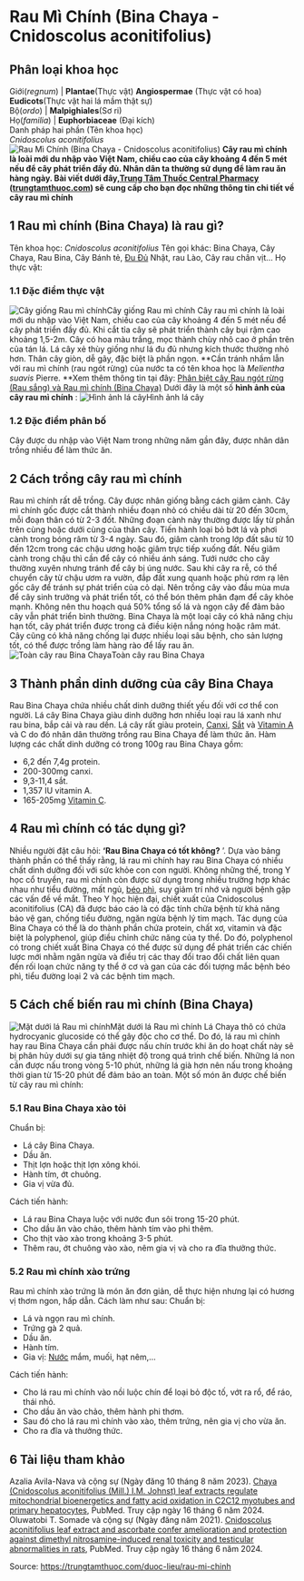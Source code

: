 # Rau Mì Chính (Bina Chaya - Cnidoscolus aconitifolius)

Phân loại khoa học  
---  
Giới(_regnum_) |  **Plantae**(Thực vật) **Angiospermae** (Thực vật có hoa) **Eudicots**(Thực vật hai lá mầm thật sự)  
Bộ(_ordo_) | **Malpighiales**(Sơ ri)  
Họ(_familia_) | **Euphorbiaceae** (Đại kích)  
Danh pháp hai phần (Tên khoa học)  
_Cnidoscolus aconitifolius_  
![Rau Mì Chính \(Bina Chaya - Cnidoscolus aconitifolius\)](https://trungtamthuoc.com/images/others/rau-mi-chinh-2717.jpg)
**Cây rau mì chính là loài mới du nhập vào Việt Nam, chiều cao của cây khoảng 4 đến 5 mét nếu để cây phát triển đầy đủ. Nhân dân ta thường sử dụng để làm rau ăn hàng ngày. Bài viết dưới đây,[Trung Tâm Thuốc Central Pharmacy](https://trungtamthuoc.com/ "Trung Tâm Thuốc Central Pharmacy") ([trungtamthuoc.com](https://trungtamthuoc.com/ "trungtamthuoc.com")) sẽ cung cấp cho bạn đọc những thông tin chi tiết về cây rau mì chính**
##  1 Rau mì chính (Bina Chaya) là rau gì?
Tên khoa học: _Cnidoscolus aconitifolius_
Tên gọi khác: Bina Chaya, Cây Chaya, Rau Bina, Cây Bánh tẻ, [Đu Đủ](https://trungtamthuoc.com/duoc-lieu/du-du-01 "Đu Đủ") Nhật, rau Lào, Cây rau chân vịt…
Họ thực vật: 
### 1.1 Đặc điểm thực vật
![Cây giống Rau mì chính](https://trungtamthuoc.com/images/item/rau-mi-chinh-0.jpg)Cây giống Rau mì chính
Cây rau mì chính là loài mới du nhập vào Việt Nam, chiều cao của cây khoảng 4 đến 5 mét nếu để cây phát triển đầy đủ. Khi cắt tỉa cây sẽ phát triển thành cây bụi rậm cao khoảng 1,5-2m.
Cây có hoa màu trắng, mọc thành chùy nhô cao ở phần trên của tán lá.
Lá cây xẻ thùy giống như lá đu đủ nhưng kích thước thường nhỏ hơn. 
Thân cây giòn, dễ gãy, đặc biệt là phần ngọn.
**Cần tránh nhầm lẫn với rau mì chính (rau ngót rừng) của nước ta có tên khoa học là _Melientha suavis_ Pierre. **Xem thêm thông tin tại đây: [Phân biệt cây Rau ngót rừng (Rau sắng) và Rau mì chính (Bina Chaya)](https://trungtamthuoc.com/duoc-lieu/rau-ngot-rung#8-phan-biet-cay-rau-ngot-rung-rau-sangnbspva-rau-mi-chinh-bina-chaya)
Dưới đây là một số **hình ảnh của cây rau mì chính** :
![Hình ảnh lá cây](https://trungtamthuoc.com/images/item/rau-mi-chinh-1.jpg)Hình ảnh lá cây
### 1.2 Đặc điểm phân bố
Cây được du nhập vào Việt Nam trong những năm gần đây, được nhân dân trồng nhiều để làm thức ăn.
##  2 Cách trồng cây rau mì chính
Rau mì chính rất dễ trồng. Cây được nhân giống bằng cách giâm cành.
Cây mì chính gốc được cắt thành nhiều đoạn nhỏ có chiều dài từ 20 đến 30cm, mỗi đoạn thân có từ 2-3 đốt. Những đoạn cành này thường được lấy từ phần trên cùng hoặc dưới cùng của thân cây.
Tiến hành loại bỏ bớt lá và phơi cành trong bóng râm từ 3-4 ngày. Sau đó, giâm cành trong lớp đất sâu từ 10 đến 12cm trong các chậu ương hoặc giâm trực tiếp xuống đất. Nếu giâm cành trong chậu thì cần để cây có nhiều ánh sáng.
Tưới nước cho cây thường xuyên nhưng tránh để cây bị úng nước.
Sau khi cây ra rễ, có thể chuyển cây từ chậu ươm ra vườn, đắp đất xung quanh hoặc phủ rơm rạ lên gốc cây để tránh sự phát triển của cỏ dại.
Nên trồng cây vào đầu mùa mưa để cây sinh trưởng và phát triển tốt, có thể bón thêm phân đạm để cây khỏe mạnh.
Không nên thu hoạch quá 50% tổng số lá và ngọn cây để đảm bảo cây vẫn phát triển bình thường.
Bina Chaya là một loại cây có khả năng chịu hạn tốt, cây phát triển được trong cả điều kiện nắng nóng hoặc râm mát. Cây cũng có khả năng chống lại được nhiều loại sâu bệnh, cho sản lượng tốt, có thể được trồng làm hàng rào để lấy rau ăn.
![Toàn cây rau Bina Chaya](https://trungtamthuoc.com/images/item/rau-mi-chinh-2.jpg)Toàn cây rau Bina Chaya
##  3 Thành phần dinh dưỡng của cây Bina Chaya
Rau Bina Chaya chứa nhiều chất dinh dưỡng thiết yếu đối với cơ thể con người.
Lá cây Bina Chaya giàu dinh dưỡng hơn nhiều loại rau lá xanh như rau bina, bắp cải và rau dền. Lá cây rất giàu protein, [Canxi](https://trungtamthuoc.com/hoat-chat/canxi "Canxi"), [Sắt](https://trungtamthuoc.com/hoat-chat/sat "Sắt") và [Vitamin A](https://trungtamthuoc.com/hoat-chat/vitamin-a "Vitamin A") và C do đó nhân dân thường trồng rau Bina Chaya để làm thức ăn. Hàm lượng các chất dinh dưỡng có trong 100g rau Bina Chaya gồm:
  * 6,2 đến 7,4g protein.
  * 200-300mg canxi.
  * 9,3-11,4 sắt.
  * 1,357 IU vitamin A.
  * 165-205mg [Vitamin C](https://trungtamthuoc.com/hoat-chat/vitamin-c "Vitamin C").


##  4 Rau mì chính có tác dụng gì?
Nhiều người đặt câu hỏi: **‘Rau Bina Chaya có tốt không?** ’. Dựa vào bảng thành phần có thể thấy rằng, lá rau mì chính hay rau Bina Chaya có nhiều chất dinh dưỡng đối với sức khỏe con con người. Không những thế, trong Y học cổ truyền, rau mì chính còn được sử dụng trong nhiều trường hợp khác nhau như tiểu đường, mất ngủ, [béo phì](https://trungtamthuoc.com/bai-viet/benh-beo-phi "béo phì"), suy giảm trí nhớ và người bệnh gặp các vấn đề về mắt.
Theo Y học hiện đại, chiết xuất của Cnidoscolus aconitifolius (CA) đã được báo cáo là có đặc tính chữa bệnh từ khả năng bảo vệ gan, chống tiểu đường, ngăn ngừa bệnh lý tim mạch.
Tác dụng của Bina Chaya có thể là do thành phần chứa protein, chất xơ, vitamin và đặc biệt là polyphenol, giúp điều chỉnh chức năng của ty thể. Do đó, polyphenol có trong chiết xuất Bina Chaya có thể được sử dụng để phát triển các chiến lược mới nhằm ngăn ngừa và điều trị các thay đổi trao đổi chất liên quan đến rối loạn chức năng ty thể ở cơ và gan của các đối tượng mắc bệnh béo phì, tiểu đường loại 2 và các bệnh tim mạch.
##  5 Cách chế biến rau mì chính (Bina Chaya)
![Mặt dưới lá Rau mì chính](https://trungtamthuoc.com/images/item/rau-mi-chinh-3.jpg)Mặt dưới lá Rau mì chính
Lá Chaya thô có chứa hydrocyanic glucoside có thể gây độc cho cơ thể. Do đó, lá rau mì chính hay rau Bina Chaya cần phải được nấu chín trước khi ăn do hoạt chất này sẽ bị phân hủy dưới sự gia tăng nhiệt độ trong quá trình chế biến.
Những lá non cần được nấu trong vòng 5-10 phút, những lá già hơn nên nấu trong khoảng thời gian từ 15-20 phút để đảm bảo an toàn.
Một số món ăn được chế biến từ cây rau mì chính:
### 5.1 Rau Bina Chaya xào tỏi
Chuẩn bị:
  * Lá cây Bina Chaya.
  * Dầu ăn.
  * Thịt lợn hoặc thịt lợn xông khói.
  * Hành tím, ớt chuông.
  * Gia vị vừa đủ.


Cách tiến hành:
  * Lá rau Bina Chaya luộc với nước đun sôi trong 15-20 phút.
  * Cho dầu ăn vào chảo, thêm hành tím vào phi thêm.
  * Cho thịt vào xào trong khoảng 3-5 phút.
  * Thêm rau, ớt chuông vào xào, nêm gia vị và cho ra đĩa thưởng thức.


### 5.2 Rau mì chính xào trứng
Rau mì chính xào trứng là món ăn đơn giản, dễ thực hiện nhưng lại có hương vị thơm ngon, hấp dẫn. Cách làm như sau:
Chuẩn bị:
  * Lá và ngọn rau mì chính.
  * Trứng gà 2 quả.
  * Dầu ăn.
  * Hành tím.
  * Gia vị: [Nước](https://trungtamthuoc.com/hoat-chat/nuoc "Nước") mắm, muối, hạt nêm,...


Cách tiến hành:
  * Cho lá rau mì chính vào nồi luộc chín để loại bỏ độc tố, vớt ra rổ, để ráo, thái nhỏ.
  * Cho dầu ăn vào chảo, thêm hành phi thơm.
  * Sau đó cho lá rau mì chính vào xào, thêm trứng, nên gia vị cho vừa ăn.
  * Cho ra đĩa và thưởng thức.


##  6 Tài liệu tham khảo
Azalia Avila-Nava và cộng sự (Ngày đăng 10 tháng 8 năm 2023). [Chaya (Cnidoscolus aconitifolius (Mill.) I.M. Johnst) leaf extracts regulate mitochondrial bioenergetics and fatty acid oxidation in C2C12 myotubes and primary hepatocytes](https://pubmed.ncbi.nlm.nih.gov/37080365/), PubMed. Truy cập ngày 16 tháng 6 năm 2024.
Oluwatobi T. Somade và cộng sự (Ngày đăng năm 2021). [Cnidoscolus aconitifolius leaf extract and ascorbate confer amelioration and protection against dimethyl nitrosamine-induced renal toxicity and testicular abnormalities in rats](https://www.ncbi.nlm.nih.gov/pmc/articles/PMC8178100/#:~:text=Extracts%20of%20Cnidoscolus%20aconitifolius%20\(CA,diabetic%2C%20and%20anti%2Dcardiovascular.), PubMed. Truy cập ngày 16 tháng 6 năm 2024.


Source: https://trungtamthuoc.com/duoc-lieu/rau-mi-chinh